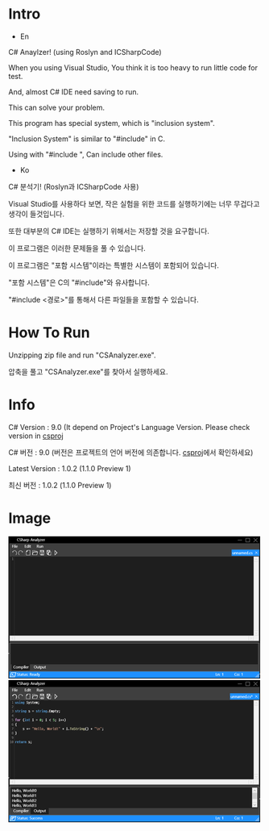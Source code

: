 # Intro

* En

C# Anaylzer! (using Roslyn and ICSharpCode)

When you using Visual Studio, You think it is too heavy to run little code for test.

And, almost C# IDE need saving to run.

This can solve your problem.

This program has special system, which is "inclusion system".

"Inclusion System" is similar to "#include" in C.

Using with "#include <path>", Can include other files.

* Ko
  
C# 분석기! (Roslyn과 ICSharpCode 사용)
  
Visual Studio를 사용하다 보면, 작은 실험을 위한 코드를 실행하기에는 너무 무겁다고 생각이 들것입니다.
  
또한 대부분의 C# IDE는 실행하기 위해서는 저장할 것을 요구합니다.
  
이 프로그램은 이러한 문제들을 풀 수 있습니다.
  
이 프로그램은 "포함 시스템"이라는 특별한 시스템이 포함되어 있습니다.
  
"포함 시스템"은 C의 "#include"와 유사합니다.
  
"#include <경로>"를 통해서 다른 파일들을 포함할 수 있습니다.
  
# How To Run

Unzipping zip file and run "CSAnalyzer.exe".
  
압축을 풀고 "CSAnalyzer.exe"를 찾아서 실행하세요.

# Info

C# Version : 9.0 (It depend on Project's Language Version. Please check version in [csproj](https://github.com/Lukince/CSharp-Analyzer/blob/master/CSAnalyzer/CSAnalyzer.csproj)
  
C# 버전 : 9.0 (버전은 프로젝트의 언어 버전에 의존합니다. [csproj](https://github.com/Lukince/CSharp-Analyzer/blob/master/CSAnalyzer/CSAnalyzer.csproj)에서 확인하세요)

Latest Version : 1.0.2 (1.1.0 Preview 1)
  
최신 버전 : 1.0.2 (1.1.0 Preview 1)

# Image

![Image1](/Images/ProgramImage.png)
![Image2](/Images/SyntaxImage.png)
